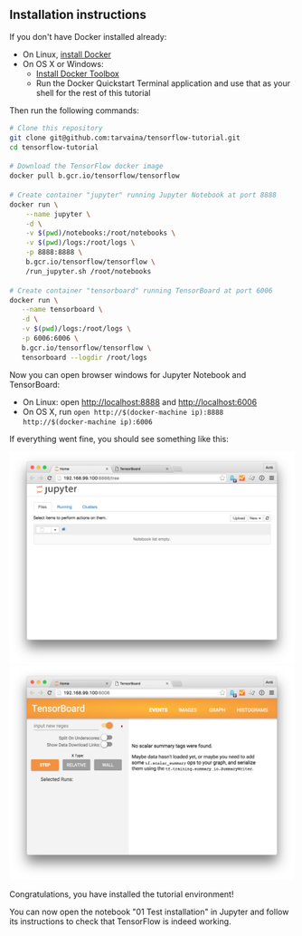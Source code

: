 ## Installation instructions

If you don't have Docker installed already:

- On Linux, [install Docker](https://docs.docker.com/linux/step_one/)
- On OS X or Windows:
    + [Install Docker Toolbox](https://www.docker.com/products/docker-toolbox)
    + Run the Docker Quickstart Terminal application and use that as your shell for the rest of this tutorial

Then run the following commands:

```bash
# Clone this repository
git clone git@github.com:tarvaina/tensorflow-tutorial.git
cd tensorflow-tutorial

# Download the TensorFlow docker image
docker pull b.gcr.io/tensorflow/tensorflow

# Create container "jupyter" running Jupyter Notebook at port 8888
docker run \
    --name jupyter \
    -d \
    -v $(pwd)/notebooks:/root/notebooks \
    -v $(pwd)/logs:/root/logs \
    -p 8888:8888 \
    b.gcr.io/tensorflow/tensorflow \
    /run_jupyter.sh /root/notebooks

# Create container "tensorboard" running TensorBoard at port 6006
docker run \
   --name tensorboard \
   -d \
   -v $(pwd)/logs:/root/logs \
   -p 6006:6006 \
   b.gcr.io/tensorflow/tensorflow \
   tensorboard --logdir /root/logs
```

Now you can open browser windows for Jupyter Notebook and TensorBoard:

+ On Linux: open [http://localhost:8888](http://localhost:8888) and [http://localhost:6006](http://localhost:8888)
+ On OS X, run `open http://$(docker-machine ip):8888  http://$(docker-machine ip):6006`

If everything went fine, you should see something like this:

![Jupyter window](jupyter.png)
![TensorBoard window](tensorboard.png)

Congratulations, you have installed the tutorial environment!

You can now open the notebook "01 Test installation" in Jupyter and follow its instructions to check that TensorFlow is indeed working.
